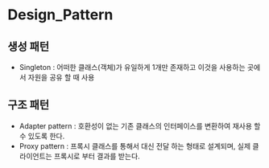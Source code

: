 # Design_Pattern
## 생성 패턴
* Singleton : 어떠한 클래스(객체)가 유일하게 1개만 존재하고 이것을 사용하는 곳에서 자원을 공유 할 때 사용

## 구조 패턴
* Adapter pattern : 호환성이 없는 기존 클래스의 인터페이스를 변환하여 재사용 할 수 있도록 한다.
* Proxy pattern : 프록시 클래스를 통해서 대신 전달 하는 형태로 설계되며, 실제 클라이언트는 프록시로 부터 결과를 받는다.
